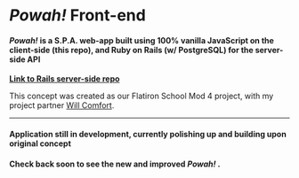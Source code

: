 # *Powah!* Front-end


#### *Powah!* is a S.P.A. web-app built using 100% vanilla JavaScript on the client-side (this repo), and Ruby on Rails (w/ PostgreSQL) for the server-side API

**[Link to Rails server-side repo](https://github.com/boostinwrx/turbosomething_be)**


This concept was created as our Flatiron School Mod 4 project, with my project partner [Will Comfort](https://github.com/wcomfortI).

---
#### Application still in development, currently polishing up and building upon original concept

#### Check back soon to see the new and improved *Powah!* .
